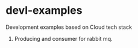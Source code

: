 devl-examples
=============

Development examples based on Cloud tech stack

1. Producing and consumer for rabbit mq.


